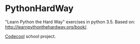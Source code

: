 # PythonHardWay
"Learn Python the Hard Way" exercises in python 3.5.
Based on: http://learnpythonthehardway.org/book/.

[Codecool](https://codecool.hu/) school project.
